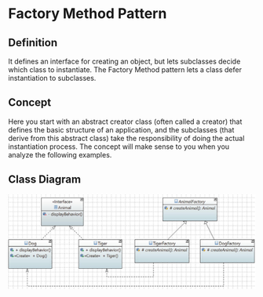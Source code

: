 # Factory Method Pattern

## Definition

It defines an interface for creating an object, but lets subclasses decide which class to instantiate. The Factory Method pattern lets a class defer instantiation to subclasses.

## Concept

Here you start with an abstract creator class (often called a creator) that defines the basic structure of an application, and the subclasses (that derive from this abstract class) take the responsibility of doing the actual instantiation process. The concept will make sense to you when you analyze the following examples.

## Class Diagram
![Class Diagram](class-diagram.jpg)
